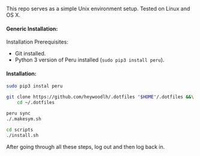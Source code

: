 This repo serves as a simple Unix environment setup. Tested on Linux and OS X.



#### Generic Installation:


Installation Prerequisites:

- Git installed.
- Python 3 version of Peru installed (`sudo pip3 install peru`).

#### Installation:

```bash
sudo pip3 instal peru

git clone https://github.com/heywoodlh/.dotfiles "$HOME"/.dotfiles &&\
	cd ~/.dotfiles

peru sync
./.makesym.sh

cd scripts
./install.sh
```

After going through all these steps, log out and then log back in.
